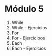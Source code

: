 # Módulo 5
01. While
02. While - Ejercicios
03. For
04. For - Ejercicioos
05. Each
06. Each - Ejercicios